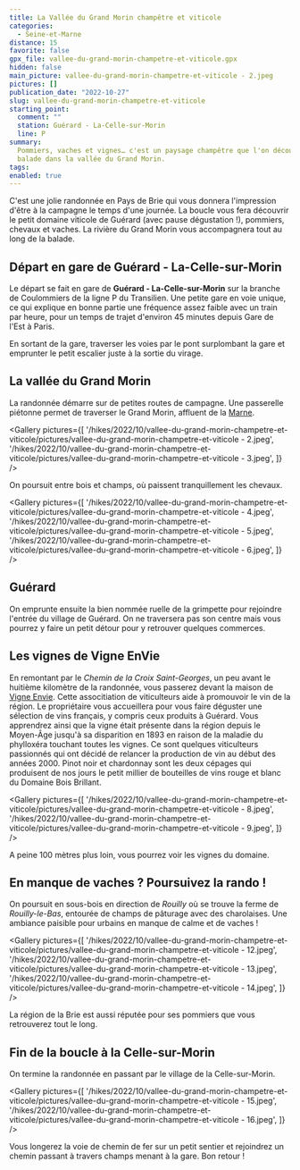 ```yaml
---
title: La Vallée du Grand Morin champêtre et viticole
categories:
  - Seine-et-Marne
distance: 15
favorite: false
gpx_file: vallee-du-grand-morin-champetre-et-viticole.gpx
hidden: false
main_picture: vallee-du-grand-morin-champetre-et-viticole - 2.jpeg
pictures: []
publication_date: "2022-10-27"
slug: vallee-du-grand-morin-champetre-et-viticole
starting_point:
  comment: ""
  station: Guérard - La-Celle-sur-Morin
  line: P
summary:
  Pommiers, vaches et vignes… c'est un paysage champêtre que l'on découvre lors de cette
  balade dans la vallée du Grand Morin.
tags:
enabled: true
---
```


C'est une jolie randonnée en Pays de Brie qui vous donnera l'impression d'être à la campagne le temps d'une journée. La boucle vous fera découvrir le petit domaine viticole de Guérard (avec pause dégustation !), pommiers, chevaux et vaches. La rivière du Grand Morin vous accompagnera tout au long de la balade.

## Départ en gare de Guérard - La-Celle-sur-Morin

Le départ se fait en gare de **Guérard - La-Celle-sur-Morin** sur la branche de Coulommiers de la ligne P du Transilien. Une petite gare en voie unique, ce qui explique en bonne partie une fréquence assez faible avec un train par heure, pour un temps de trajet d'environ 45 minutes depuis Gare de l'Est à Paris.

<Picture src="/hikes/2022/10/vallee-du-grand-morin-champetre-et-viticole/pictures/vallee-du-grand-morin-champetre-et-viticole - 1.jpeg" caption="La gare de Guérard - La-Celle-sur-Morin" />

En sortant de la gare, traverser les voies par le pont surplombant la gare et emprunter le petit escalier juste à la sortie du virage.

## La vallée du Grand Morin

La randonnée démarre sur de petites routes de campagne. Une passerelle piétonne permet de traverser le Grand Morin, affluent de la [Marne](/2022/07/24/la-marne-cote-nature).

<Gallery pictures={[
'/hikes/2022/10/vallee-du-grand-morin-champetre-et-viticole/pictures/vallee-du-grand-morin-champetre-et-viticole - 2.jpeg',
'/hikes/2022/10/vallee-du-grand-morin-champetre-et-viticole/pictures/vallee-du-grand-morin-champetre-et-viticole - 3.jpeg',
]} />

On poursuit entre bois et champs, où paissent tranquillement les chevaux.

<Gallery pictures={[
'/hikes/2022/10/vallee-du-grand-morin-champetre-et-viticole/pictures/vallee-du-grand-morin-champetre-et-viticole - 4.jpeg',
'/hikes/2022/10/vallee-du-grand-morin-champetre-et-viticole/pictures/vallee-du-grand-morin-champetre-et-viticole - 5.jpeg',
'/hikes/2022/10/vallee-du-grand-morin-champetre-et-viticole/pictures/vallee-du-grand-morin-champetre-et-viticole - 6.jpeg',
]} />

## Guérard

On emprunte ensuite la bien nommée ruelle de la grimpette pour rejoindre l'entrée du village de Guérard. On ne traversera pas son centre mais vous pourrez y faire un petit détour pour y retrouver quelques commerces.

<Picture src="/hikes/2022/10/vallee-du-grand-morin-champetre-et-viticole/pictures/vallee-du-grand-morin-champetre-et-viticole - 7.jpeg" caption="Village de Guérard" />

## Les vignes de Vigne EnVie

En remontant par le _Chemin de la Croix Saint-Georges_, un peu avant le huitième kilomètre de la randonnée, vous passerez devant la maison de [Vigne Envie](https://www.vigneenvie.fr/). Cette associtiation de viticulteurs aide à promouvoir le vin de la région. Le propriétaire vous accueillera pour vous faire déguster une sélection de vins français, y compris ceux produits à Guérard. Vous apprendrez ainsi que la vigne était présente dans la région depuis le Moyen-Âge jusqu'à sa disparition en 1893 en raison de la maladie du phylloxéra touchant toutes les vignes. Ce sont quelques viticulteurs passionnés qui ont décidé de relancer la production de vin au début des années 2000. Pinot noir et chardonnay sont les deux cépages qui produisent de nos jours le petit millier de bouteilles de vins rouge et blanc du Domaine Bois Brillant.

<Gallery pictures={[
'/hikes/2022/10/vallee-du-grand-morin-champetre-et-viticole/pictures/vallee-du-grand-morin-champetre-et-viticole - 8.jpeg',
'/hikes/2022/10/vallee-du-grand-morin-champetre-et-viticole/pictures/vallee-du-grand-morin-champetre-et-viticole - 9.jpeg',
]} />

A peine 100 mètres plus loin, vous pourrez voir les vignes du domaine.

<Picture src="/hikes/2022/10/vallee-du-grand-morin-champetre-et-viticole/pictures/vallee-du-grand-morin-champetre-et-viticole - 10.jpeg" caption="Vignes du Domaine Bois Brillant" />

## En manque de vaches ? Poursuivez la rando !

On poursuit en sous-bois en direction de _Rouilly_ où se trouve la ferme de _Rouilly-le-Bas_, entourée de champs de pâturage avec des charolaises. Une ambiance paisible pour urbains en manque de calme et de vaches !

<Gallery pictures={[
'/hikes/2022/10/vallee-du-grand-morin-champetre-et-viticole/pictures/vallee-du-grand-morin-champetre-et-viticole - 12.jpeg',
'/hikes/2022/10/vallee-du-grand-morin-champetre-et-viticole/pictures/vallee-du-grand-morin-champetre-et-viticole - 13.jpeg',
'/hikes/2022/10/vallee-du-grand-morin-champetre-et-viticole/pictures/vallee-du-grand-morin-champetre-et-viticole - 14.jpeg',
]} />

La région de la Brie est aussi réputée pour ses pommiers que vous retrouverez tout le long.

<Picture src="/hikes/2022/10/vallee-du-grand-morin-champetre-et-viticole/pictures/vallee-du-grand-morin-champetre-et-viticole - 11.jpeg" caption="Les pommiers de la Brie" />

## Fin de la boucle à la Celle-sur-Morin

On termine la randonnée en passant par le village de la Celle-sur-Morin.

<Gallery pictures={[
'/hikes/2022/10/vallee-du-grand-morin-champetre-et-viticole/pictures/vallee-du-grand-morin-champetre-et-viticole - 15.jpeg',
'/hikes/2022/10/vallee-du-grand-morin-champetre-et-viticole/pictures/vallee-du-grand-morin-champetre-et-viticole - 16.jpeg',
]} />

Vous longerez la voie de chemin de fer sur un petit sentier et rejoindrez un chemin passant à travers champs menant à la gare. Bon retour !

<Picture src="/hikes/2022/10/vallee-du-grand-morin-champetre-et-viticole/pictures/vallee-du-grand-morin-champetre-et-viticole - 18.jpeg" caption="Coucher de soleil sur les champs de la Vallée du Grand Morin" />
